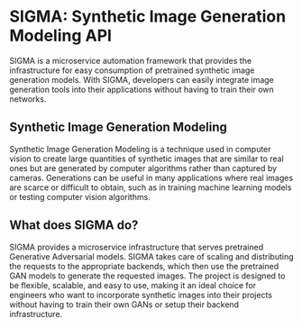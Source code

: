 # SIGMA: Synthetic Image Generation Modeling API

SIGMA is a microservice automation framework that provides the infrastructure for easy consumption of pretrained synthetic image generation models. With SIGMA, developers can easily integrate image generation tools into their applications without having to train their own networks.

## Synthetic Image Generation Modeling 

Synthetic Image Generation Modeling is a technique used in computer vision to create large quantities of synthetic images that are similar to real ones but are generated by computer algorithms rather than captured by cameras. Generations can be useful in many applications where real images are scarce or difficult to obtain, such as in training machine learning models or testing computer vision algorithms.

## What does SIGMA do?

SIGMA provides a microservice infrastructure that serves pretrained Generative Adversarial models. SIGMA takes care of scaling and distributing the requests to the appropriate backends, which then use the pretrained GAN models to generate the requested images. The project is designed to be flexible, scalable, and easy to use, making it an ideal choice for engineers who want to incorporate synthetic images into their projects without having to train their own GANs or setup their backend infrastructure.
